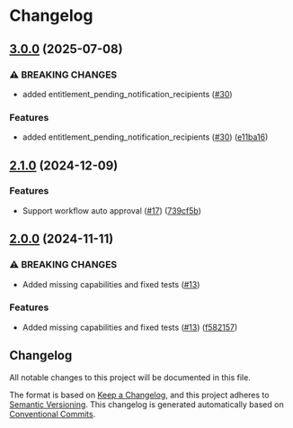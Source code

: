 # Changelog

## [3.0.0](https://github.com/GoogleCloudPlatform/terraform-google-pam/compare/v2.1.0...v3.0.0) (2025-07-08)


### ⚠ BREAKING CHANGES

* added entitlement_pending_notification_recipients ([#30](https://github.com/GoogleCloudPlatform/terraform-google-pam/issues/30))

### Features

* added entitlement_pending_notification_recipients ([#30](https://github.com/GoogleCloudPlatform/terraform-google-pam/issues/30)) ([e11ba16](https://github.com/GoogleCloudPlatform/terraform-google-pam/commit/e11ba1684dbc1dc0d7de3a9dc0831fa0d5343333))

## [2.1.0](https://github.com/GoogleCloudPlatform/terraform-google-pam/compare/v2.0.0...v2.1.0) (2024-12-09)


### Features

* Support workflow auto approval ([#17](https://github.com/GoogleCloudPlatform/terraform-google-pam/issues/17)) ([739cf5b](https://github.com/GoogleCloudPlatform/terraform-google-pam/commit/739cf5b9f5658a3a061d6ebdfcf8af56649e5cb3))

## [2.0.0](https://github.com/GoogleCloudPlatform/terraform-google-pam/compare/1.1.1...v2.0.0) (2024-11-11)


### ⚠ BREAKING CHANGES

* Added missing capabilities and fixed tests ([#13](https://github.com/GoogleCloudPlatform/terraform-google-pam/issues/13))

### Features

* Added missing capabilities and fixed tests ([#13](https://github.com/GoogleCloudPlatform/terraform-google-pam/issues/13)) ([f582157](https://github.com/GoogleCloudPlatform/terraform-google-pam/commit/f5821575dc9d2431160932c8b592f2b7d5d7cb67))

## Changelog

All notable changes to this project will be documented in this file.

The format is based on
[Keep a Changelog](https://keepachangelog.com/en/1.0.0/),
and this project adheres to
[Semantic Versioning](https://semver.org/spec/v2.0.0.html).
This changelog is generated automatically based on [Conventional Commits](https://www.conventionalcommits.org/en/v1.0.0/).
